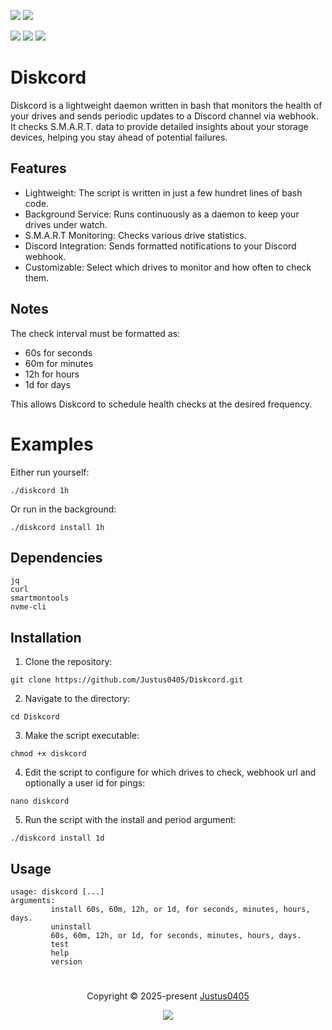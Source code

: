 <p align="left">
    <!-- Discord Badge -->
    <a href="https://discord.justus0405.com/"><img src="https://img.shields.io/discord/1370519315400495234?logo=Discord&colorA=1e1e2e&colorB=a6e3a1&style=for-the-badge"></a>
    <!-- Version Badge -->
    <a href="https://github.com/Justus0405/Diskcord/blob/main/diskcord"><img src="https://img.shields.io/badge/Version-1.0-blue?colorA=1e1e2e&colorB=cdd6f4&style=for-the-badge"></a>
</p>

<p align="left">
    <!-- Stars Badge -->
	<a href="https://github.com/Justus0405/Diskcord/stargazers"><img src="https://img.shields.io/github/stars/Justus0405/Diskcord?colorA=1e1e2e&colorB=b7bdf8&style=for-the-badge"></a>
    <!-- Issues Badge -->
	<a href="https://github.com/Justus0405/Diskcord/issues"><img src="https://img.shields.io/github/issues/Justus0405/Diskcord?colorA=1e1e2e&colorB=f5a97f&style=for-the-badge"></a>
    <!-- Contributors Badge -->
	<a href="https://github.com/Justus0405/Diskcord/contributors"><img src="https://img.shields.io/github/contributors/Justus0405/Diskcord?colorA=1e1e2e&colorB=a6da95&style=for-the-badge"></a>
</p>

# Diskcord

Diskcord is a lightweight daemon written in bash that monitors the health of your drives and sends periodic updates to a Discord channel via webhook. It checks S.M.A.R.T. data to provide detailed insights about your storage devices, helping you stay ahead of potential failures.

## Features

- Lightweight: The script is written in just a few hundret lines of bash code.
- Background Service: Runs continuously as a daemon to keep your drives under watch.
- S.M.A.R.T Monitoring: Checks various drive statistics.
- Discord Integration: Sends formatted notifications to your Discord webhook.
- Customizable: Select which drives to monitor and how often to check them.

## Notes

The check interval must be formatted as:

- 60s for seconds
- 60m for minutes
- 12h for hours
- 1d for days

This allows Diskcord to schedule health checks at the desired frequency.

# Examples

Either run yourself:

```shell
./diskcord 1h
```

Or run in the background:

```shell
./diskcord install 1h
```

## Dependencies

```plaintext
jq
curl
smartmontools
nvme-cli
```

## Installation

1. Clone the repository:

```shell
git clone https://github.com/Justus0405/Diskcord.git
```

2. Navigate to the directory:

```shell
cd Diskcord
```

3. Make the script executable:

```shell
chmod +x diskcord
```

4. Edit the script to configure for which drives to check, webhook url and optionally a user id for pings:

```shell
nano diskcord
```

5. Run the script with the install and period argument:

```shell
./diskcord install 1d
```

## Usage

```plaintext
usage: diskcord [...]
arguments:
         install 60s, 60m, 12h, or 1d, for seconds, minutes, hours, days.
         uninstall
         60s, 60m, 12h, or 1d, for seconds, minutes, hours, days.
         test
         help
         version
```

#

<p align="center">
	Copyright &copy; 2025-present <a href="https://github.com/Justus0405" target="_blank">Justus0405</a>
</p>

<p align="center">
	<a href="https://github.com/Justus0405/Diskcord/blob/main/LICENSE"><img src="https://img.shields.io/github/license/Justus0405/Diskcord?logo=Github&colorA=1e1e2e&colorB=cba6f7&style=for-the-badge"></a>
</p>

